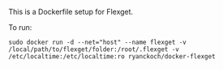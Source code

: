 This is a Dockerfile setup for Flexget.

To run:

```
sudo docker run -d --net="host" --name flexget -v /local/path/to/flexget/folder:/root/.flexget -v /etc/localtime:/etc/localtime:ro ryanckoch/docker-flexget
```

